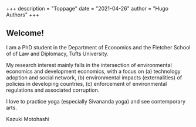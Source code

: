 +++
description = "Toppage"
date = "2021-04-26"
author = "Hugo Authors"
+++

## Welcome!

I am a PhD student in the Department of Economics and the Fletcher School of of Law and Diplomacy, Tufts University.

My research interest mainly falls in the intersection of environmental economics and development economics, with a focus on (a) technology adoption and social network, (b) environmental impacts (externalities) of policies in developing countries, (c) enforcement of environmental regulations and associated corruption.

I love to practice yoga (especially Sivananda yoga) and see contemporary arts.

Kazuki Motohashi
